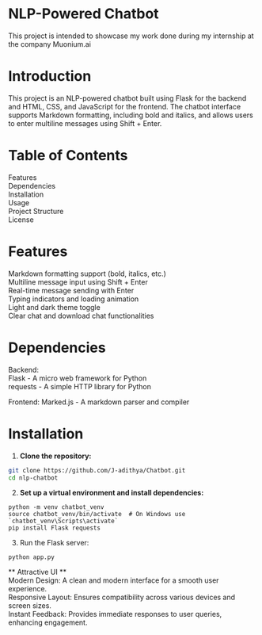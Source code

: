 # NLP-Powered Chatbot
This project is intended to showcase my work done during my internship at the company Muonium.ai

# Introduction
This project is an NLP-powered chatbot built using Flask for the backend and HTML, CSS, and JavaScript for the frontend. The chatbot interface supports Markdown formatting, including bold and italics, and allows users to enter multiline messages using Shift + Enter.

# Table of Contents
Features  
Dependencies  
Installation  
Usage  
Project Structure  
License  

# Features
Markdown formatting support (bold, italics, etc.)  
Multiline message input using Shift + Enter  
Real-time message sending with Enter  
Typing indicators and loading animation  
Light and dark theme toggle  
Clear chat and download chat functionalities  

# Dependencies

Backend:  
Flask - A micro web framework for Python  
requests - A simple HTTP library for Python  

Frontend:
Marked.js - A markdown parser and compiler

# Installation

1. **Clone the repository:**

```bash
git clone https://github.com/J-adithya/Chatbot.git
cd nlp-chatbot
```

2. **Set up a virtual environment and install dependencies:**

```
python -m venv chatbot_venv
source chatbot_venv/bin/activate  # On Windows use `chatbot_venv\Scripts\activate`
pip install Flask requests
```

3. Run the Flask server:
```
python app.py
```
** Attractive UI **  
Modern Design: A clean and modern interface for a smooth user experience.  
Responsive Layout: Ensures compatibility across various devices and screen sizes.  
Instant Feedback: Provides immediate responses to user queries, enhancing engagement.    

